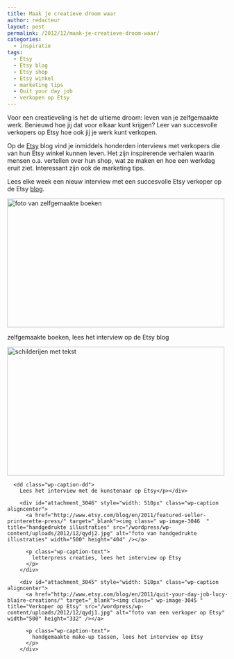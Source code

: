 ```yaml
---
title: Maak je creatieve droom waar
author: redacteur
layout: post
permalink: /2012/12/maak-je-creatieve-droom-waar/
categories:
  - inspiratie
tags:
  - Etsy
  - Etsy blog
  - Etsy shop
  - Etsy winkel
  - marketing tips
  - Quit your day job
  - verkopen op Etsy
---
```

Voor een creatieveling is het de ultieme droom: leven van je zelfgemaakte werk. Benieuwd hoe jij dat voor elkaar kunt krijgen? Leer van succesvolle verkopers op Etsy hoe ook jij je werk kunt verkopen.

Op de <a title="Online marktplaats voor handgemaakte producten" href="http://www.etsy.com/" target="_blank">Etsy</a> blog vind je inmiddels honderden interviews met verkopers die van hun Etsy winkel kunnen leven. Het zijn inspirerende verhalen waarin mensen o.a. vertellen over hun shop, wat ze maken en hoe een werkdag eruit ziet. Interessant zijn ook de marketing tips.

Lees elke week een nieuw interview met een succesvolle Etsy verkoper op de Etsy <a title="Quit your day job serie interviews on Etsy blog" href="http://www.etsy.com/blog/en/?s=quit+day+job&submit=Search" target="_blank">blog</a>.

<div id="attachment_3048" style="width: 510px" class="wp-caption aligncenter">
  <a title="zelfgemaakte boeken" href="http://www.etsy.com/blog/en/2011/quit-your-day-job-somavenus/" target="_blank"><img class=" wp-image-3048  " title="zelfgemaakte boeken" src="/wordpress/wp-content/uploads/2012/12/qydj4.jpg" alt="foto van zelfgemaakte boeken" width="500" height="296" /></a>
  
  <p class="wp-caption-text">
    zelfgemaakte boeken, lees het interview op de Etsy blog
  </p>
  
  <div class="mceTemp mceIEcenter">
    <dl id="attachment_3047" class="wp-caption aligncenter" style="width: 510px;">
      <dt class="wp-caption-dt">
        <a href="http://www.etsy.com/blog/en/2011/quit-your-day-job-mae-chevrette-art/" target="_blank"><img class=" wp-image-3047 " title="schilderijen met tekst" src="/wordpress/wp-content/uploads/2012/12/qydj3.jpg" alt="schilderijen met tekst" width="500" height="296" /></a>
      </dt>
      
      <dd class="wp-caption-dd">
        Lees het interview met de kunstenaar op Etsy</p></div> 
        
        <div id="attachment_3046" style="width: 510px" class="wp-caption aligncenter">
          <a href="http://www.etsy.com/blog/en/2011/featured-seller-printerette-press/" target="_blank"><img class=" wp-image-3046  " title="handgedrukte illustraties" src="/wordpress/wp-content/uploads/2012/12/qydj2.jpg" alt="foto van handgedrukte illustraties" width="500" height="404" /></a>
          
          <p class="wp-caption-text">
            letterpress creaties, lees het interview op Etsy
          </p>
        </div>
        
        <div id="attachment_3045" style="width: 510px" class="wp-caption aligncenter">
          <a href="http://www.etsy.com/blog/en/2011/quit-your-day-job-lucy-blaire-creations/" target="_blank"><img class=" wp-image-3045 " title="Verkoper op Etsy" src="/wordpress/wp-content/uploads/2012/12/qydj1.jpg" alt="foto van een verkoper op Etsy" width="500" height="332" /></a>
          
          <p class="wp-caption-text">
            handgemaakte make-up tassen, lees het interview op Etsy
          </p>
        </div>
